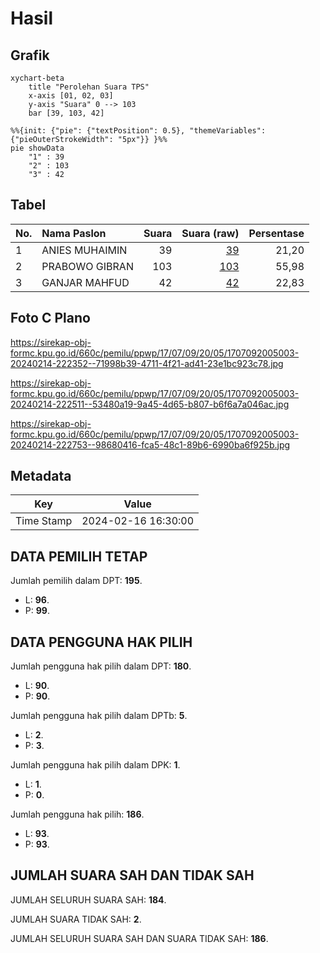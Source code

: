 # Hasil

## Grafik

```mermaid
xychart-beta
    title "Perolehan Suara TPS"
    x-axis [01, 02, 03]
    y-axis "Suara" 0 --> 103
    bar [39, 103, 42]
```

```mermaid
%%{init: {"pie": {"textPosition": 0.5}, "themeVariables": {"pieOuterStrokeWidth": "5px"}} }%%
pie showData
    "1" : 39
    "2" : 103
    "3" : 42
```

## Tabel

| No. | Nama Paslon    | Suara | Suara (raw) | Persentase |
|:--- |:-------------- | -----:| -----------:| ----------:|
| 1   | ANIES MUHAIMIN | 39    | [39][p-1]   | 21,20      |
| 2   | PRABOWO GIBRAN | 103   | [103][p-2]  | 55,98      |
| 3   | GANJAR MAHFUD  | 42    | [42][p-3]   | 22,83      |


[p-1]: https://github.com/gigit-pemilu/pemilu-2024-17-bengkulu/blob/main/pilpres/hitung-suara/sub/17-bengkulu/sub/07-lebong/sub/09-tubei/sub/2005-tabeak-blau-ii/sub/003-tps/sub/paslon-1.txt
[p-2]: https://github.com/gigit-pemilu/pemilu-2024-17-bengkulu/blob/main/pilpres/hitung-suara/sub/17-bengkulu/sub/07-lebong/sub/09-tubei/sub/2005-tabeak-blau-ii/sub/003-tps/sub/paslon-2.txt
[p-3]: https://github.com/gigit-pemilu/pemilu-2024-17-bengkulu/blob/main/pilpres/hitung-suara/sub/17-bengkulu/sub/07-lebong/sub/09-tubei/sub/2005-tabeak-blau-ii/sub/003-tps/sub/paslon-3.txt

## Foto C Plano

https://sirekap-obj-formc.kpu.go.id/660c/pemilu/ppwp/17/07/09/20/05/1707092005003-20240214-222352--71998b39-4711-4f21-ad41-23e1bc923c78.jpg

https://sirekap-obj-formc.kpu.go.id/660c/pemilu/ppwp/17/07/09/20/05/1707092005003-20240214-222511--53480a19-9a45-4d65-b807-b6f6a7a046ac.jpg

https://sirekap-obj-formc.kpu.go.id/660c/pemilu/ppwp/17/07/09/20/05/1707092005003-20240214-222753--98680416-fca5-48c1-89b6-6990ba6f925b.jpg


## Metadata

| Key        | Value               |
| ---------- | ------------------- |
| Time Stamp | 2024-02-16 16:30:00 |


## DATA PEMILIH TETAP

Jumlah pemilih dalam DPT: **195**.
 * L: **96**.
 * P: **99**.

## DATA PENGGUNA HAK PILIH

Jumlah pengguna hak pilih dalam DPT: **180**.
 * L: **90**.
 * P: **90**.

Jumlah pengguna hak pilih dalam DPTb: **5**.
 * L: **2**.
 * P: **3**.

Jumlah pengguna hak pilih dalam DPK: **1**.
 * L: **1**.
 * P: **0**.

Jumlah pengguna hak pilih: **186**.
 * L: **93**.
 * P: **93**.

## JUMLAH SUARA SAH DAN TIDAK SAH

JUMLAH SELURUH SUARA SAH: **184**.

JUMLAH SUARA TIDAK SAH: **2**.

JUMLAH SELURUH SUARA SAH DAN SUARA TIDAK SAH: **186**.


